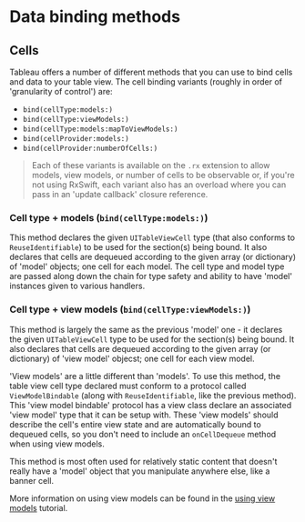 #  Data binding methods

## Cells

Tableau offers a number of different methods that you can use to bind cells and data to your table view. The cell binding variants (roughly in 
order of 'granularity of control') are:

- `bind(cellType:models:)`
- `bind(cellType:viewModels:)`
- `bind(cellType:models:mapToViewModels:)`
- `bind(cellProvider:models:)`
- `bind(cellProvider:numberOfCells:)`

> Each of these variants is available on the `.rx` extension to allow models, view models, or number of cells to be observable or, if you're not
using RxSwift, each variant also has an overload where you can pass in an 'update callback' closure reference.

### Cell type + models (`bind(cellType:models:)`)

This method declares the given `UITableViewCell` type (that also conforms to `ReuseIdentifiable`) to be used for the section(s) being
bound. It also declares that cells are dequeued according to the given array (or dictionary) of 'model' objects; one cell for each model. The
cell type and model type are passed along down the chain for type safety and ability to have 'model' instances given to various handlers.

### Cell type + view models (`bind(cellType:viewModels:)`)

This method is largely the same as the previous 'model' one - it declares the given `UITableViewCell` type to be used for the section(s) being
bound. It also declares that cells are dequeued according to the given array (or dictionary) of 'view model' objecst; one cell for each view 
model.

'View models' are a little different than 'models'. To use this method, the table view cell type declared must conform to a protocol called
`ViewModelBindable` (along with `ReuseIdentifiable`, like the previous method). This 'view model bindable' protocol has a view class
declare an associated 'view model' type that it can be setup with. These 'view models' should describe the cell's entire view state and are
automatically bound to dequeued cells, so you don't need to include an `onCellDequeue` method when using view models.

This method is most often used for relatively static content that doesn't really have a 'model' object that you manipulate anywhere else, like
a banner cell.

More information on using view models can be found in the [using view models](UsingViewModels.md) tutorial.
